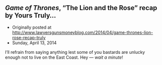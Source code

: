 ## <em>Game of Thrones</em>, “The Lion and the Rose” recap by Yours Truly…

 * Originally posted at http://www.lawyersgunsmoneyblog.com/2014/04/game-thrones-lion-rose-recap-truly
 * Sunday, April 13, 2014

I’ll refrain from saying anything lest some of you bastards are unlucky enough not to live on the East Coast. Hey — _wait a minute_!